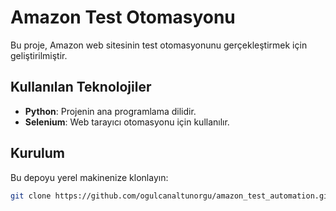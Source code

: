 # Amazon Test Otomasyonu

Bu proje, Amazon web sitesinin test otomasyonunu gerçekleştirmek için geliştirilmiştir.

## Kullanılan Teknolojiler

- **Python**: Projenin ana programlama dilidir.
- **Selenium**: Web tarayıcı otomasyonu için kullanılır.

## Kurulum

Bu depoyu yerel makinenize klonlayın:
   ```bash
   git clone https://github.com/ogulcanaltunorgu/amazon_test_automation.git
   ```

